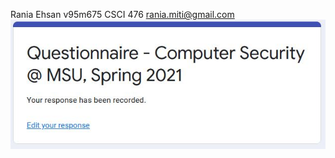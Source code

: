 Rania
Ehsan
v95m675
CSCI 476
rania.miti@gmail.com
![Questionaire](https://github.com/Rania-ME/csci-476-594-spring2021-private/blob/main/lab00/security_questionaire.JPG)
